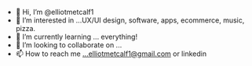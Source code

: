 - 👋 Hi, I’m @elliotmetcalf1
- 👀 I’m interested in ...UX/UI design, software, apps, ecommerce, music, pizza. 
- 🌱 I’m currently learning ... everything!
- 💞️ I’m looking to collaborate on ...
- 📫 How to reach me ...elliotmetcalf1@gmail.com or linkedin

<!---
elliotmetcalf1/elliotmetcalf1 is a ✨ special ✨ repository because its `README.md` (this file) appears on your GitHub profile.
You can click the Preview link to take a look at your changes.
--->
